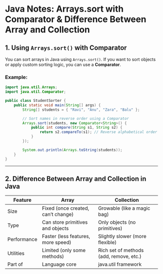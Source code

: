 
# Java Notes: Arrays.sort with Comparator & Difference Between Array and Collection

## 1. Using `Arrays.sort()` with Comparator

You can sort arrays in Java using `Arrays.sort()`. If you want to sort objects or apply custom sorting logic, you can use a **Comparator**.

### Example:

```java
import java.util.Arrays;
import java.util.Comparator;

public class StudentSorter {
    public static void main(String[] args) {
        String[] students = { "Ravi", "Anu", "Zara", "Balu" };

        // Sort names in reverse order using a Comparator
        Arrays.sort(students, new Comparator<String>() {
            public int compare(String s1, String s2) {
                return s2.compareTo(s1); // Reverse alphabetical order
            }
        });

        System.out.println(Arrays.toString(students));
    }
}
```

---

## 2. Difference Between Array and Collection in Java

| Feature        | Array                                | Collection                            |
|----------------|---------------------------------------|----------------------------------------|
| Size           | Fixed (once created, can’t change)    | Growable (like a magic bag)            |
| Type           | Can store primitives and objects      | Only objects (no primitives)           |
| Performance    | Faster (less features, more speed)    | Slightly slower (more flexible)        |
| Utilities      | Limited (only some methods)           | Rich set of methods (add, remove, etc.)|
| Part of        | Language core                         | java.util framework                    |

